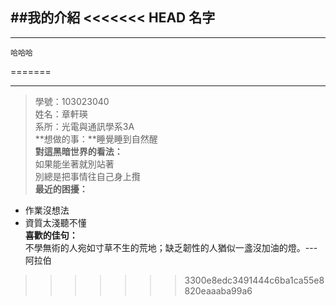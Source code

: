 ##我的介紹
<<<<<<< HEAD
名字
--

****
```
哈哈哈
```
=======
***
>學號：103023040  
>姓名：章軒瑛  
>系所：光電與通訊學系3A  
**想做的事：**睡覺睡到自然醒  
**對這黑暗世界的看法：**  
如果能坐著就別站著  
別總是把事情往自己身上攬  
**最近的困擾：**  
* 作業沒想法  
* 資質太淺聽不懂  
**喜歡的佳句：**  
不學無術的人宛如寸草不生的荒地；缺乏韌性的人猶似一盞沒加油的燈。---阿拉伯  
>>>>>>> 3300e8edc3491444c6ba1ca55e8820eaaaba99a6
